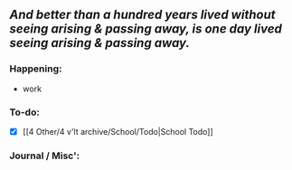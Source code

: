 *And better than a hundred years lived without seeing arising & passing away, is one day lived seeing arising & passing away.*
---
### Happening:
- work

### To-do:
- [x] [[4 Other/4 v'lt archive/School/Todo|School Todo]] 

### Journal / Misc':
